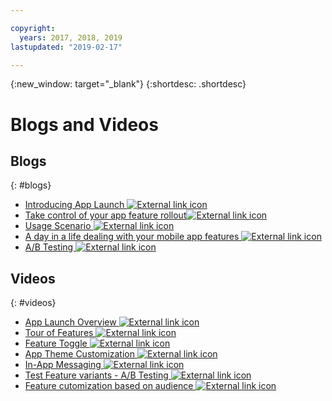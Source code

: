 ```yaml
---

copyright:
  years: 2017, 2018, 2019
lastupdated: "2019-02-17"

---
```


{:new_window: target="_blank"}
{:shortdesc: .shortdesc}


# Blogs and Videos

## Blogs
{: #blogs}

* <a href="https://www.ibm.com/blogs/bluemix/2018/02/app-launch-beta-now-available/" target="_blank">Introducing App Launch <img src="../../icons/launch-glyph.svg" alt="External link icon"></a>
* <a href="https://www.ibm.com/blogs/bluemix/2017/10/take-control-app-feature-rollout-measure-effectiveness-using-ibm-cloud-app-launch-service/" target="_blank">Take control of your app feature rollout<img src="../../icons/launch-glyph.svg" alt="External link icon"></a>
* <a href="https://www.ibm.com/blogs/bluemix/2018/01/app-launch-ibm-cloud-services/" target="_blank">Usage Scenario  <img src="../../icons/launch-glyph.svg" alt="External link icon"></a>
* <a href="https://www.ibm.com/blogs/bluemix/2018/02/day-life-dealing-mobile-app-features/" target="_blank">A day in a life dealing with your mobile app features <img src="../../icons/launch-glyph.svg" alt="External link icon"></a>
* <a href="https://admin.blogs.prd.ibm.event.ibm.com/blogs/bluemix/2018/02/ab-testing-using-app-launch-ibm-cloud-services/" target="_blank">A/B Testing <img src="../../icons/launch-glyph.svg" alt="External link icon"></a>


## Videos
{: #videos}

* <a href="https://www.youtube.com/watch?v=xsYygH7KQLg" target="_blank">App Launch Overview <img src="../../icons/launch-glyph.svg" alt="External link icon"></a>
* <a href="https://www.youtube.com/watch?v=dq8_THTRYiQ" target="_blank"> Tour of Features <img src="../../icons/launch-glyph.svg" alt="External link icon"></a>
* <a href="https://www.youtube.com/watch?v=esdL2r5JqQY" target="_blank"> Feature Toggle <img src="../../icons/launch-glyph.svg" alt="External link icon"></a>
* <a href="https://www.youtube.com/watch?v=Fd3Dw53Vy18" target="_blank">App Theme Customization <img src="../../icons/launch-glyph.svg" alt="External link icon"></a>
* <a href="https://www.youtube.com/watch?v=qs0ovIGEKpw" target="_blank">In-App Messaging <img src="../../icons/launch-glyph.svg" alt="External link icon"></a>
* <a href="https://www.youtube.com/watch?v=9qsXz0mz_04" target="_blank"> Test Feature variants - A/B Testing <img src="../../icons/launch-glyph.svg" alt="External link icon"></a>
* <a href="https://www.youtube.com/watch?v=ISgWqQv9iIw" target="_blank"> Feature cutomization based on audience <img src="../../icons/launch-glyph.svg" alt="External link icon"></a>
